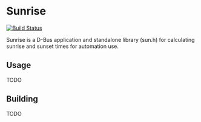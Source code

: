 # Sunrise

[![Build Status](https://travis-ci.org/laCour/sunrise.svg?branch=master)](https://travis-ci.org/laCour/sunrise)

Sunrise is a D-Bus application and standalone library (sun.h) for calculating sunrise and sunset times for automation use.

## Usage

TODO

## Building

TODO
